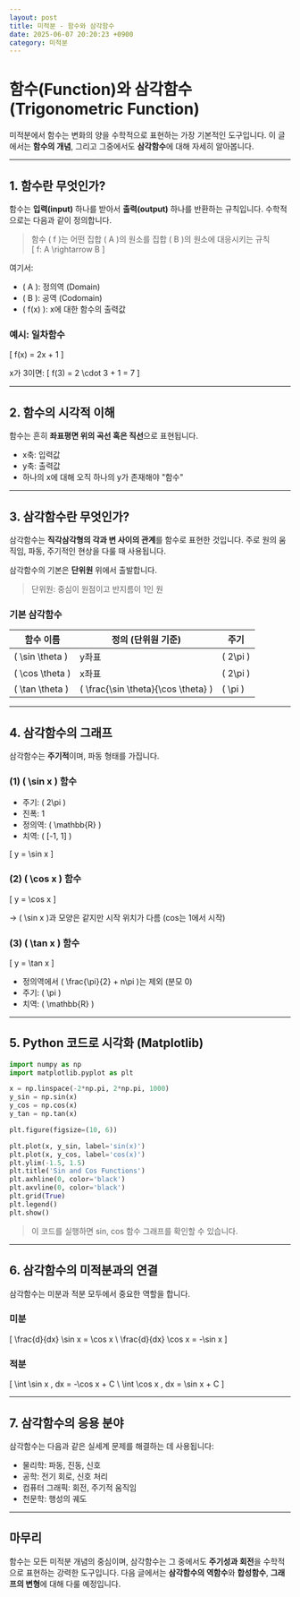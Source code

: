 ```yaml
---
layout: post
title: 미적분 - 함수와 삼각함수
date: 2025-06-07 20:20:23 +0900
category: 미적분
---
```

# 함수(Function)와 삼각함수(Trigonometric Function)

미적분에서 함수는 변화의 양을 수학적으로 표현하는 가장 기본적인 도구입니다. 이 글에서는 **함수의 개념**, 그리고 그중에서도 **삼각함수**에 대해 자세히 알아봅니다.

---

## 1. 함수란 무엇인가?

함수는 **입력(input)** 하나를 받아서 **출력(output)** 하나를 반환하는 규칙입니다. 수학적으로는 다음과 같이 정의합니다.

> 함수 \( f \)는 어떤 집합 \( A \)의 원소를 집합 \( B \)의 원소에 대응시키는 규칙  
> \[
f: A \rightarrow B
\]

여기서:

- \( A \): 정의역 (Domain)
- \( B \): 공역 (Codomain)
- \( f(x) \): x에 대한 함수의 출력값

### 예시: 일차함수
\[
f(x) = 2x + 1
\]

x가 3이면:
\[
f(3) = 2 \cdot 3 + 1 = 7
\]

---

## 2. 함수의 시각적 이해

함수는 흔히 **좌표평면 위의 곡선 혹은 직선**으로 표현됩니다.

- x축: 입력값
- y축: 출력값
- 하나의 x에 대해 오직 하나의 y가 존재해야 "함수"

---

## 3. 삼각함수란 무엇인가?

삼각함수는 **직각삼각형의 각과 변 사이의 관계**를 함수로 표현한 것입니다. 주로 원의 움직임, 파동, 주기적인 현상을 다룰 때 사용됩니다.

삼각함수의 기본은 **단위원** 위에서 출발합니다.

> 단위원: 중심이 원점이고 반지름이 1인 원

### 기본 삼각함수

| 함수 이름 | 정의 (단위원 기준) | 주기 |
|-----------|---------------------|------|
| \( \sin \theta \) | y좌표 | \( 2\pi \) |
| \( \cos \theta \) | x좌표 | \( 2\pi \) |
| \( \tan \theta \) | \( \frac{\sin \theta}{\cos \theta} \) | \( \pi \) |

---

## 4. 삼각함수의 그래프

삼각함수는 **주기적**이며, 파동 형태를 가집니다.

### (1) \( \sin x \) 함수

- 주기: \( 2\pi \)
- 진폭: 1
- 정의역: \( \mathbb{R} \)
- 치역: \( [-1, 1] \)

\[
y = \sin x
\]

### (2) \( \cos x \) 함수

\[
y = \cos x
\]

→ \( \sin x \)과 모양은 같지만 시작 위치가 다름 (cos는 1에서 시작)

### (3) \( \tan x \) 함수

\[
y = \tan x
\]

- 정의역에서 \( \frac{\pi}{2} + n\pi \)는 제외 (분모 0)
- 주기: \( \pi \)
- 치역: \( \mathbb{R} \)

---

## 5. Python 코드로 시각화 (Matplotlib)

```python
import numpy as np
import matplotlib.pyplot as plt

x = np.linspace(-2*np.pi, 2*np.pi, 1000)
y_sin = np.sin(x)
y_cos = np.cos(x)
y_tan = np.tan(x)

plt.figure(figsize=(10, 6))

plt.plot(x, y_sin, label='sin(x)')
plt.plot(x, y_cos, label='cos(x)')
plt.ylim(-1.5, 1.5)
plt.title('Sin and Cos Functions')
plt.axhline(0, color='black')
plt.axvline(0, color='black')
plt.grid(True)
plt.legend()
plt.show()
```

> 이 코드를 실행하면 sin, cos 함수 그래프를 확인할 수 있습니다.

---

## 6. 삼각함수의 미적분과의 연결

삼각함수는 미분과 적분 모두에서 중요한 역할을 합니다.

### 미분

\[
\frac{d}{dx} \sin x = \cos x \\
\frac{d}{dx} \cos x = -\sin x
\]

### 적분

\[
\int \sin x \, dx = -\cos x + C \\
\int \cos x \, dx = \sin x + C
\]

---

## 7. 삼각함수의 응용 분야

삼각함수는 다음과 같은 실세계 문제를 해결하는 데 사용됩니다:

- 물리학: 파동, 진동, 신호
- 공학: 전기 회로, 신호 처리
- 컴퓨터 그래픽: 회전, 주기적 움직임
- 천문학: 행성의 궤도

---

## 마무리

함수는 모든 미적분 개념의 중심이며, 삼각함수는 그 중에서도 **주기성과 회전**을 수학적으로 표현하는 강력한 도구입니다. 다음 글에서는 **삼각함수의 역함수**와 **합성함수**, **그래프의 변형**에 대해 다룰 예정입니다.
